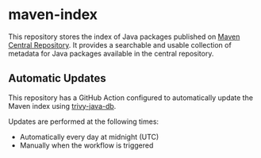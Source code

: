 # maven-index

This repository stores the index of Java packages published on [Maven Central Repository](https://repo.maven.apache.org/maven2).
It provides a searchable and usable collection of metadata for Java packages available in the central repository.

## Automatic Updates

This repository has a GitHub Action configured to automatically update the Maven index using [trivy-java-db](https://github.com/aquasecurity/trivy-java-db).

Updates are performed at the following times:
- Automatically every day at midnight (UTC)
- Manually when the workflow is triggered
